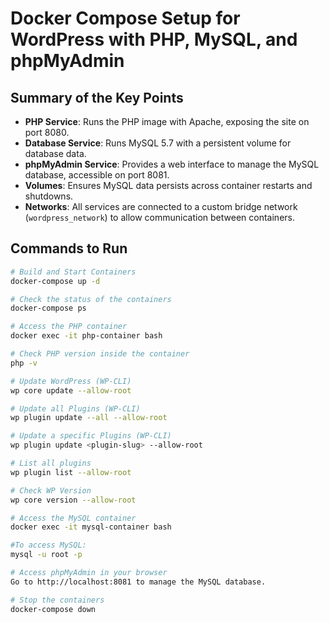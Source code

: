 # Docker Compose Setup for WordPress with PHP, MySQL, and phpMyAdmin

## Summary of the Key Points

- **PHP Service**: Runs the PHP image with Apache, exposing the site on port 8080.
- **Database Service**: Runs MySQL 5.7 with a persistent volume for database data.
- **phpMyAdmin Service**: Provides a web interface to manage the MySQL database, accessible on port 8081.
- **Volumes**: Ensures MySQL data persists across container restarts and shutdowns.
- **Networks**: All services are connected to a custom bridge network (`wordpress_network`) to allow communication between containers.

## Commands to Run

```bash
# Build and Start Containers
docker-compose up -d

# Check the status of the containers
docker-compose ps

# Access the PHP container
docker exec -it php-container bash

# Check PHP version inside the container
php -v

# Update WordPress (WP-CLI)
wp core update --allow-root

# Update all Plugins (WP-CLI)
wp plugin update --all --allow-root

# Update a specific Plugins (WP-CLI)
wp plugin update <plugin-slug> --allow-root

# List all plugins
wp plugin list --allow-root

# Check WP Version
wp core version --allow-root

# Access the MySQL container
docker exec -it mysql-container bash

#To access MySQL:
mysql -u root -p

# Access phpMyAdmin in your browser
Go to http://localhost:8081 to manage the MySQL database.

# Stop the containers
docker-compose down


